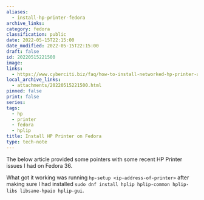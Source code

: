 ```yaml
---
aliases:
  - install-hp-printer-fedora
archive_links: 
category: fedora
classification: public
date: 2022-05-15T22:15:00
date_modified: 2022-05-15T22:15:00
draft: false
id: 20220515221500
image: 
links:
  - https://www.cyberciti.biz/faq/how-to-install-networked-hp-printer-and-scanner-on-fedora-linux/
local_archive_links:
  - attachments/20220515221500.html
pinned: false
print: false
series: 
tags:
  - hp
  - printer
  - fedora
  - hplip
title: Install HP Printer on Fedora
type: tech-note
---
```


The below article provided some pointers with some recent HP Printer issues I had on Fedora 36. 

What got it working was running `hp-setup <ip-address-of-printer>` after making sure I had installed `sudo dnf install hplip hplip-common hplip-libs libsane-hpaio hplip-gui`.


